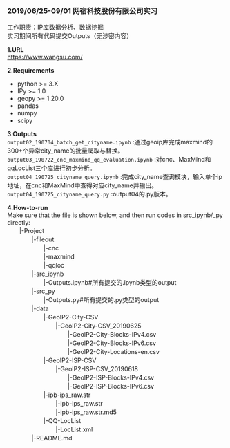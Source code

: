 ### 2019/06/25-09/01 网宿科技股份有限公司实习
工作职责：IP库数据分析、数据挖掘  
实习期间所有代码提交Outputs（无涉密内容）

**1.URL**  
https://www.wangsu.com/

**2.Requirements**  
- python >= 3.X  
- IPy >= 1.0  
- geopy >= 1.20.0   
- pandas  
- numpy  
- scipy  

**3.Outputs**  
    `output02_190704_batch_get_cityname.ipynb` :通过geoip库完成maxmind的300+个异常city_name的批量爬取与替换。  
    `output03_190722_cnc_maxmind_qq_evaluation.ipynb` :对cnc、MaxMind和qqLocList三个库进行初步分析。  
    `output04_190725_cityname_query.ipynb` :完成city_name查询模块，输入单个ip地址，在cnc和MaxMind中查得对应city_name并输出。  
    `output04_190725_cityname_query.py` :output04的.py版本。  

**4.How-to-run**  
Make sure that the file is shown below, and then run codes in src_ipynb/_py directly:  
　　|-Project  
　　　　|-fileout  
　　　　　　|-cnc  
　　　　　　|-maxmind  
　　　　　　|-qqloc  
　　　　|-src_ipynb  
　　　　　　|-Outputs.ipynb#所有提交的.ipynb类型的output  
　　　　|-src_py  
　　　　　　|-Outputs.py#所有提交的.py类型的output  
　　　　|-data  
　　　　　　|-GeoIP2-City-CSV  
　　　　　　　　|-GeoIP2-City-CSV_20190625  
　　　　　　　　　　|-GeoIP2-City-Blocks-IPv4.csv  
　　　　　　　　　　|-GeoIP2-City-Blocks-IPv6.csv  
　　　　　　　　　　|-GeoIP2-City-Locations-en.csv  
　　　　　　|-GeoIP2-ISP-CSV  
　　　　　　　　|-GeoIP2-ISP-CSV_20190618  
　　　　　　　　　　|-GeoIP2-ISP-Blocks-IPv4.csv  
　　　　　　　　　　|-GeoIP2-ISP-Blocks-IPv6.csv  
　　　　　　|-ipb-ips_raw.str  
　　　　　　　　|-ipb-ips_raw.str  
　　　　　　　　|-ipb-ips_raw.str.md5  
　　　　　　|-QQ-LocList  
　　　　　　　　|-LocList.xml   
　　　　|-README.md  
